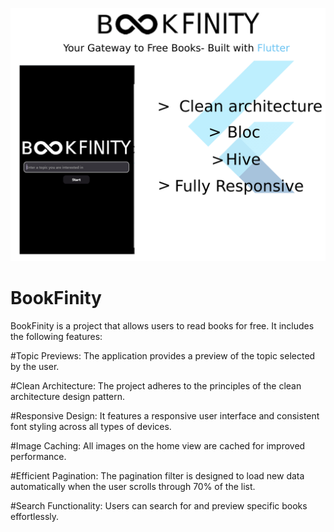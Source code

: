 ![Banner](https://github.com/mustafa-ahmed-009/BookFinity/blob/main/screen_shots/banner.png)


# BookFinity

BookFinity is a project that allows users to read books for free. It includes the following features:

#Topic Previews: The application provides a preview of the topic selected by the user.

#Clean Architecture: The project adheres to the principles of the clean architecture design pattern.

#Responsive Design: It features a responsive user interface and consistent font styling across all types of devices.

#Image Caching: All images on the home view are cached for improved performance.

#Efficient Pagination: The pagination filter is designed to load new data automatically when the user scrolls through 70% of the list.

#Search Functionality: Users can search for and preview specific books effortlessly.





